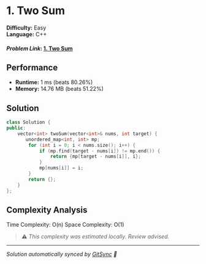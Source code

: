 # 1. Two Sum

**Difficulty:** Easy  
**Language:** C++  

#### *Problem Link*: [1. Two Sum](https://leetcode.com/problems/two-sum/)

## Performance
- **Runtime:** 1 ms (beats 80.26%)
- **Memory:** 14.76 MB (beats 51.22%)

## Solution
```cpp
class Solution {
public:
    vector<int> twoSum(vector<int>& nums, int target) {
       unordered_map<int, int> mp;
        for (int i = 0; i < nums.size(); i++) {
            if (mp.find(target - nums[i]) != mp.end()) {
                return {mp[target - nums[i]], i};
            }
            mp[nums[i]] = i;
        }
        return {};
    }
};
```

## Complexity Analysis

Time Complexity: O(n)
Space Complexity: O(1)

> ⚠️ _This complexity was estimated locally. Review advised._



---
*Solution automatically synced by [GitSync](https://github.com/pramay88/GitSync) 🚀*
